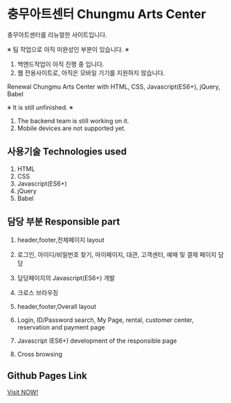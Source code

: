 # 충무아트센터 Chungmu Arts Center

충무아트센터를 리뉴얼한 사이트입니다.

※ 팀 작업으로 아직 미완성인 부분이 있습니다. ※

1. 백엔드작업이 아직 진행 중 입니다.
2. 웹 전용사이트로, 아직은 모바일 기기를 지원하지 않습니다.

Renewal Chungmu Arts Center with HTML, CSS, Javascript(ES6+), jQuery, Babel

※ It is still unfinished. ※

1. The backend team is still working on it.
2. Mobile devices are not supported yet.

## 사용기술 Technologies used

1. HTML
2. CSS
3. Javascript(ES6+)
4. jQuery
5. Babel

## 담당 부분 Responsible part

1. header,footer,전체페이지 layout
2. 로그인, 아이디/비밀번호 찾기, 마이페이지, 대관, 고객센터, 예매 및 결제 페이지 담당
3. 담당페이지의 Javascript(ES6+) 개발
4. 크로스 브라우징

5. header,footer,Overall layout
6. Login, ID/Password search, My Page, rental, customer center, reservation and payment page
7. Javascript (ES6+) development of the responsible page
8. Cross browsing

## Github Pages Link

[Visit NOW!](https://nabeomki.github.io/artcenter/)
